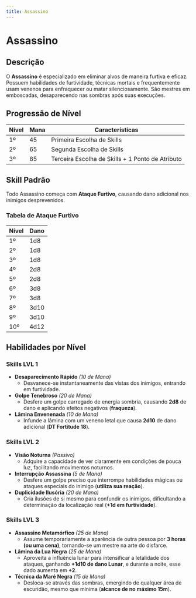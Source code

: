 ```yaml
---
title: Assassino
---
```


# Assassino

## Descrição
O **Assassino** é especializado em eliminar alvos de maneira furtiva e eficaz. Possuem habilidades de furtividade, técnicas mortais e frequentemente usam venenos para enfraquecer ou matar silenciosamente. São mestres em emboscadas, desaparecendo nas sombras após suas execuções.

## Progressão de Nível

| Nível | Mana | Características |
|--------|------|------------------|
| 1º    | 45   | Primeira Escolha de Skills |
| 2º    | 65   | Segunda Escolha de Skills |
| 3º    | 85   | Terceira Escolha de Skills + 1 Ponto de Atributo |

## Skill Padrão
Todo Assassino começa com **Ataque Furtivo**, causando dano adicional nos inimigos desprevenidos.

### Tabela de Ataque Furtivo

| Nível | Dano |
|--------|------|
| 1º    | 1d8  |
| 2º    | 1d8  |
| 3º    | 1d8  |
| 4º    | 2d8  |
| 5º    | 2d8  |
| 6º    | 3d8  |
| 7º    | 3d8  |
| 8º    | 3d10 |
| 9º    | 3d10 |
| 10º   | 4d12 |

## Habilidades por Nível

### Skills LVL 1
- **Desaparecimento Rápido** *(10 de Mana)*  
  - Desvanece-se instantaneamente das vistas dos inimigos, entrando em furtividade.
- **Golpe Tenebroso** *(20 de Mana)*  
  - Desfere um golpe carregado de energia sombria, causando **2d8** de dano e aplicando efeitos negativos (**fraqueza**).
- **Lâmina Envenenada** *(10 de Mana)*  
  - Infunde a lâmina com um veneno letal que causa **2d10** de dano adicional (**DT Fortitude 18**).

### Skills LVL 2
- **Visão Noturna** *(Passivo)*  
  - Adquire a capacidade de ver claramente em condições de pouca luz, facilitando movimentos noturnos.
- **Interrupção Assassina** *(5 de Mana)*  
  - Desfere um golpe preciso que interrompe habilidades mágicas ou ataques especiais do inimigo (**utiliza sua reação**).
- **Duplicidade Ilusória** *(20 de Mana)*  
  - Cria ilusões de si mesmo para confundir os inimigos, dificultando a determinação da localização real (**+1d em furtividade**).

### Skills LVL 3
- **Assassino Metamórfico** *(25 de Mana)*  
  - Assume temporariamente a aparência de outra pessoa por **3 horas (ou uma cena)**, tornando-se um mestre na arte do disfarce.
- **Lâmina da Lua Negra** *(25 de Mana)*  
  - Aproveita a influência lunar para intensificar a letalidade dos ataques, ganhando **+1d10 de dano Lunar**, e durante a noite, esse dado aumenta em **+2**.
- **Técnica da Maré Negra** *(15 de Mana)*  
  - Desloca-se através das sombras, emergindo de qualquer área de escuridão, mesmo que mínima (**alcance de no máximo 15m**).


